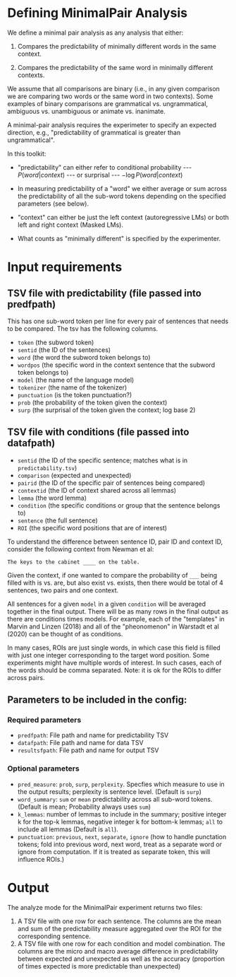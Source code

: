 # Defining MinimalPair Analysis

We define a minimal pair analysis as any analysis that either: 

1. Compares the predictability of minimally different words in the same context.

2. Compares the predictability of the same word in minimally different contexts. 

We assume that all comparisons are binary (i.e., in any given comparison we are comparing two words or the same word in two contexts). Some examples of binary comparisons are grammatical vs. ungrammatical, ambiguous vs. unambiguous or animate vs. inanimate. 

A minimal-pair analysis requires the experimeter to specify an expected direction, e.g., "predictability of grammatical is greater than ungrammatical". 


In this toolkit:

- "predictability" can either refer to conditional probability --- $P(word | context)$ --- or surprisal --- $-\log P(word | context)$

- In measuring predictability of a "word" we either average or sum across the predictability of all the sub-word tokens depending on the specified parameters (see below). 

- "context" can either be just the left context (autoregressive LMs) or both left and right context (Masked LMs). 

- What counts as "minimally different" is specified by the experimenter. 


# Input requirements

## TSV file with predictability (file passed into predfpath)
This has one sub-word token per line for every pair of sentences that needs to be compared. The tsv has the following columns. 

- `token` (the subword token)
- `sentid` (the ID of the sentences)
- `word` (the word the subword token belongs to)
- `wordpos` (the specific word in the context sentence that the subword token belongs to)
- `model` (the name of the language model)
- `tokenizer` (the name of the tokenizer)
- `punctuation` (is the token punctuation?)
- `prob` (the probability of the token given the context)
- `surp` (the surprisal of the token given the context; log base 2)

## TSV file with conditions (file passed into datafpath)

- `sentid` (the ID of the specific sentence; matches what is in `predictability.tsv`)
- `comparison` (expected and unexpected)
- `pairid` (the ID of the specific pair of sentences being compared)
- `contextid` (the ID of context shared across all lemmas)
- `lemma` (the word lemma)
- `condition` (the specific conditions or group that the sentence belongs to)
- `sentence` (the full sentence)
- `ROI` (the specific word positions that are of interest)

To understand the difference between sentence ID, pair ID and context ID, consider the following context from Newman et al: 

```The keys to the cabinet ____ on the table. ```

Given the context, if one wanted to compare the probability of `___` being filled with is vs. are, but also exist vs. exists, then there would be total of 4 sentences, two pairs and one context. 

All sentences for a given `model` in a given `condition` will be averaged together in the final output. There will be as many rows in the final output as there are conditions times models. For example, each of the "templates" in Marvin and Linzen (2018) and all of the "pheonomenon" in Warstadt et al (2020) can be thought of as conditions. 

In many cases, ROIs are just single words, in which case this field is filled with just one integer corresponding to the target word position. Some experiments might have multiple words of interest. In such cases, each of the words should be comma separated. Note: it is ok for the ROIs to differ across pairs. 

## Parameters to be included in the config:

### Required parameters

- `predfpath`: File path and name for predictability TSV
- `datafpath`: File path and name for data TSV
- `resultsfpath`: File path and name for output TSV

### Optional parameters
- `pred_measure`: `prob`, `surp`, `perplexity`. Specfies which measure to use in the output results; perplexity is sentence level. (Default is `surp`)
- `word_summary`: `sum` or `mean` predictability across all sub-word tokens. (Default is mean; Probability always uses `sum`)
- `k_lemmas`: number of lemmas to include in the summary; positive integer k for the top-k lemmas, negative integer k for bottom-k lemmas; `all` to include all lemmas (Default is `all`). 
- `punctuation`: `previous`, `next`, `separate`, `ignore` (how to handle punctation tokens; fold into previous word, next word, treat as a separate word or ignore from computation. If it is treated as separate token, this will influence ROIs.)


# Output

The analyze mode for the MinimalPair experiment returns two files: 

1. A TSV file with one row for each sentence. The columns are the mean and sum of the predictability measure aggregated over the ROI for the corresponding sentence. 
2. A TSV file with one row for each condition and model combination. The columns are the micro and macro average difference in predictability between expected and unexpected as well as the accuracy (proportion of times expected is more predictable than unexpected)
